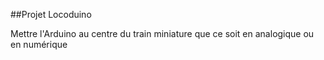 ##Projet Locoduino

Mettre l'Arduino au centre du train miniature que ce soit en analogique ou en numérique